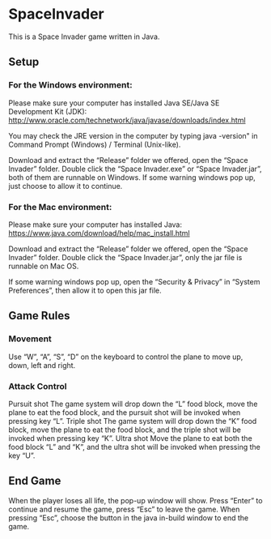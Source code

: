 # SpaceInvader
This is a Space Invader game written in Java. 

## Setup

### For the Windows environment:
Please make sure your computer has installed Java SE/Java SE Development Kit (JDK):
	http://www.oracle.com/technetwork/java/javase/downloads/index.html

You may check the JRE version in the computer by typing java -version" in Command Prompt (Windows) / Terminal (Unix-like).
	
Download and extract the “Release” folder we offered, open the “Space Invader” folder. Double click the “Space Invader.exe” or “Space Invader.jar”, both of them are runnable on Windows. If some warning windows pop up, just choose to allow it to continue.

### For the Mac environment:
Please make sure your computer has installed Java: 
https://www.java.com/download/help/mac_install.html
 
Download and extract the “Release” folder we offered, open the “Space Invader” folder. Double click the “Space Invader.jar”, only the jar file is runnable on Mac OS. 
	
If some warning windows pop up, open the “Security & Privacy” in “System Preferences”, then allow it to open this jar file.

## Game Rules
### Movement
Use “W”, “A”, “S”, “D” on the keyboard to control the plane to move up, down, left and right.

### Attack Control
Pursuit shot
The game system will drop down the “L” food block, move the plane to eat the food block, and the pursuit shot will be invoked when pressing key “L”.
Triple shot
The game system will drop down the “K” food block, move the plane to eat the food block, and the triple shot will be invoked when pressing key “K”.
Ultra shot
Move the plane to eat both the food block “L” and “K”, and the ultra shot will be invoked when pressing the key “U”.

## End Game
When the player loses all life, the pop-up window will show. Press “Enter” to continue and resume the game, press “Esc” to leave the game. When pressing “Esc”, choose the button in the java in-build window to end the game.
